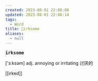 ```yaml
---
created: 2023-08-01 22:08:08
updated: 2023-08-01 22:08:14
tags:
  - Word
title: 📖irksome
aliases:
  - null
---
```


<pre><strong>irksome</strong></pre>
['ɜːksəm]
adj. annoying or irritating 讨厌的

[[irked]]